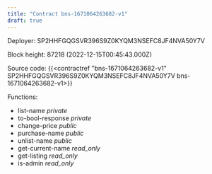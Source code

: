 ```yaml
---
title: "Contract bns-1671064263682-v1"
draft: true
---
```

Deployer: SP2HHFGQGSVR396S9Z0KYQM3NSEFC8JF4NVA50Y7V


 



Block height: 87218 (2022-12-15T00:45:43.000Z)

Source code: {{<contractref "bns-1671064263682-v1" SP2HHFGQGSVR396S9Z0KYQM3NSEFC8JF4NVA50Y7V bns-1671064263682-v1>}}

Functions:

* list-name _private_
* to-bool-response _private_
* change-price _public_
* purchase-name _public_
* unlist-name _public_
* get-current-name _read_only_
* get-listing _read_only_
* is-admin _read_only_
